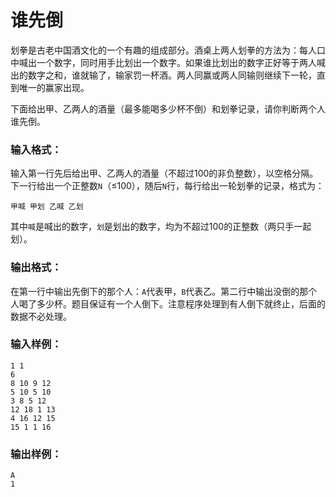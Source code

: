 # 谁先倒
划拳是古老中国酒文化的一个有趣的组成部分。酒桌上两人划拳的方法为：每人口中喊出一个数字，同时用手比划出一个数字。如果谁比划出的数字正好等于两人喊出的数字之和，谁就输了，输家罚一杯酒。两人同赢或两人同输则继续下一轮，直到唯一的赢家出现。

下面给出甲、乙两人的酒量（最多能喝多少杯不倒）和划拳记录，请你判断两个人谁先倒。

### 输入格式：
输入第一行先后给出甲、乙两人的酒量（不超过100的非负整数），以空格分隔。下一行给出一个正整数`N`（≤100），随后`N`行，每行给出一轮划拳的记录，格式为：
```
甲喊 甲划 乙喊 乙划
```
其中`喊`是喊出的数字，`划`是划出的数字，均为不超过100的正整数（两只手一起划）。

### 输出格式：
在第一行中输出先倒下的那个人：`A`代表甲，`B`代表乙。第二行中输出没倒的那个人喝了多少杯。题目保证有一个人倒下。注意程序处理到有人倒下就终止，后面的数据不必处理。

### 输入样例：
```
1 1
6
8 10 9 12
5 10 5 10
3 8 5 12
12 18 1 13
4 16 12 15
15 1 1 16
```
### 输出样例：
```
A
1
```